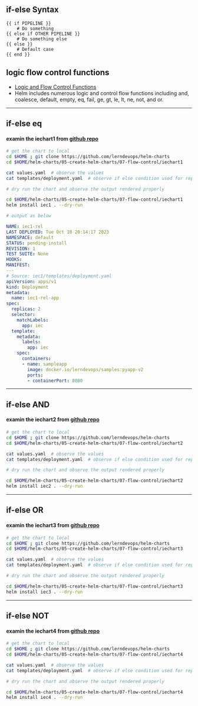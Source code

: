 ## if-else Syntax
```t
{{ if PIPELINE }}
    # Do something
{{ else if OTHER PIPELINE }}
    # Do something else
{{ else }}
    # Default case
{{ end }}
```
## logic flow control functions
* [Logic and Flow Control Functions](https://helm.sh/docs/chart_template_guide/function_list/#logic-and-flow-control-functions)
* Helm includes numerous logic and control flow functions including and, coalesce, default, empty, eq, fail, ge, gt, le, lt, ne, not, and or.
---
## if-else eq
#### examin the iechart1 from [github repo](iechart1/) 

```sh
# get the chart to local 
cd $HOME ; git clone https://github.com/lerndevops/helm-charts
cd $HOME/helm-charts/05-create-helm-charts/07-flow-control/iechart1
```
```sh
cat values.yaml  # observe the values 
cat templates/deployment.yaml  # observe if else condition used for replicas 
```
```sh
# dry run the chart and observe the output rendered properly 

cd $HOME/helm-charts/05-create-helm-charts/07-flow-control/iechart1
helm install iec1 . --dry-run 
```
```yaml
# output as below 

NAME: iec1-rel
LAST DEPLOYED: Tue Oct 10 20:14:17 2023
NAMESPACE: default
STATUS: pending-install
REVISION: 1
TEST SUITE: None
HOOKS:
MANIFEST:
---
# Source: iec1/templates/deployment.yaml
apiVersion: apps/v1
kind: Deployment
metadata:
  name: iec1-rel-app
spec:
  replicas: 2
  selector:
    matchLabels:
      app: iec
  template:
    metadata:
      labels:
        app: iec
    spec:
      containers:
      - name: sampleapp
        image: docker.io/lerndevops/samples:pyapp-v2
        ports:
        - containerPort: 8080
```
---
## if-else AND
#### examin the iechart2 from [github repo](iechart2/) 

```sh
# get the chart to local 
cd $HOME ; git clone https://github.com/lerndevops/helm-charts
cd $HOME/helm-charts/05-create-helm-charts/07-flow-control/iechart2
```
```sh
cat values.yaml  # observe the values 
cat templates/deployment.yaml  # observe if else condition used for replicas 
```
```sh
# dry run the chart and observe the output rendered properly 

cd $HOME/helm-charts/05-create-helm-charts/07-flow-control/iechart2
helm install iec2 . --dry-run 
```
---
## if-else OR
#### examin the iechart3 from [github repo](iechart3/) 

```sh
# get the chart to local 
cd $HOME ; git clone https://github.com/lerndevops/helm-charts
cd $HOME/helm-charts/05-create-helm-charts/07-flow-control/iechart3
```
```sh
cat values.yaml  # observe the values 
cat templates/deployment.yaml  # observe if else condition used for replicas 
```
```sh
# dry run the chart and observe the output rendered properly 

cd $HOME/helm-charts/05-create-helm-charts/07-flow-control/iechart3
helm install iec3 . --dry-run 
```
---
## if-else NOT
#### examin the iechart4 from [github repo](iechart4/) 

```sh
# get the chart to local 
cd $HOME ; git clone https://github.com/lerndevops/helm-charts
cd $HOME/helm-charts/05-create-helm-charts/07-flow-control/iechart4
```
```sh
cat values.yaml  # observe the values 
cat templates/deployment.yaml  # observe if else condition used for replicas 
```
```sh
# dry run the chart and observe the output rendered properly 

cd $HOME/helm-charts/05-create-helm-charts/07-flow-control/iechart4
helm install iec4 . --dry-run 
```